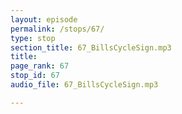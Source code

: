 ```yaml
---
layout: episode
permalink: /stops/67/
type: stop
section_title: 67_BillsCycleSign.mp3
title: 
page_rank: 67
stop_id: 67
audio_file: 67_BillsCycleSign.mp3

---
```


